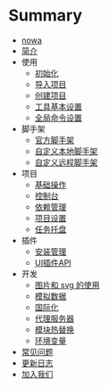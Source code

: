 # Summary

* [nowa](README.md)
* [简介](jian_jie.md)
* 使用
  * [初始化](chu_shi_hua.md)
  * [导入项目](dao_ru_xiang_mu.md)
  * [创建项目](chuang_jian_xiang_mu.md)
  * [工具基本设置](gong_ju_she_zhi.md)
  * [全局命令设置](quan_ju_ming_ling.md)
* 脚手架
  * [官方脚手架](guan_fang_mu_ban.md)
  * [自定义本地脚手架](ben_di_mu_ban.md)
  * [自定义远程脚手架](yuan_cheng_mu_ban.md)
* 项目
  * [基础操作](ji_chu_cao_zuo.md)
  * [控制台](kong_zhi_tai.md)
  * [依赖管理](yi_lai_guan_li.md)
  * [项目设置](xiang_mu_she_zhi.md)
  * [任务托盘](ren_wu_tuo_pan.md)
* 插件
  * [安装管理](cha_jian_an_zhuang.md)
  * [UI插件API](cha_jian_api.md)
* 开发
  * [图片和 svg 的使用](https://nowa-webpack.github.io/docs/tu_pian_he_svg_de_shi_yong.html)
  * [模拟数据](https://nowa-webpack.github.io/docs/mo_ni_shu_ju.html)
  * [国际化](https://nowa-webpack.github.io/docs/guo_ji_hua.html)
  * [代理服务器](https://nowa-webpack.github.io/docs/yuan_cheng_tiao_shi.html)
  * [模块热替换](https://nowa-webpack.github.io/docs/mo_kuai_re_ti_huan.html)
  * [环境变量](https://nowa-webpack.github.io/docs/huan_jing_bian_liang.html)
* [常见问题](qa.md)
* [更新日志](changelog.md)
* [加入我们](jia_ru_wo_men.md)
